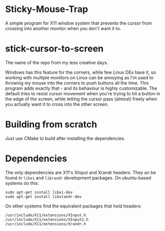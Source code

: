# Sticky-Mouse-Trap
A simple program for X11 window system that prevents the cursor from crossing into another monitor when you don't want it to. 

# stick-cursor-to-screen
The name of the repo from my less creative days.

Windows has this feature for the corners, while few Linux DEs have it, so working with multiple monitors on Linux can be annoying as I'm used to throwing my mouse into the corners to push buttons all the time. This program adds exactly that - and its behaviour is highly customizable. The default tries to resist cursor movement when you're trying to hit a button in the edge of the screen, while letting the cursor pass (almost) freely when you actually want it to cross into the other screen.

# Building from scratch
Just use CMake to build after installing the dependencies.

# Dependencies
The only dependencies are X11's XInput and Xrandr headers. They an be found in `libxi` and `librandr` development packages. On ubuntu-based systems do this:

```
sudo apt-get install libxi-dev
sudo apt-get install libxrandr-dev
```

On other systems find the equivalent packages that hold headers:
```
/usr/include/X11/extensions/XInput.h
/usr/include/X11/extensions/XInput2.h
/usr/include/X11/extensions/Xrandr.h
```